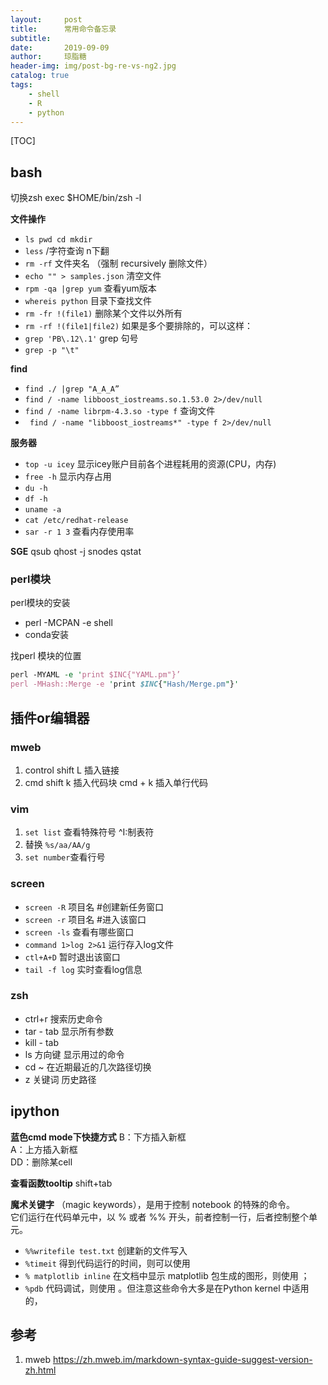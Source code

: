 ```yaml
---
layout:     post
title:      常用命令备忘录
subtitle:   
date:       2019-09-09
author:     琼脂糖
header-img: img/post-bg-re-vs-ng2.jpg
catalog: true
tags:
    - shell
    - R
    - python
---
```

[TOC]


## bash
切换zsh
exec $HOME/bin/zsh -l

**文件操作**
* `ls pwd cd mkdir`
* `less` /字符查询 n下翻
* `rm -rf` 文件夹名 （强制 recursively 删除文件）
* `echo "" > samples.json` 清空文件
* `rpm -qa |grep yum` 查看yum版本
* `whereis python` 目录下查找文件
* `rm -fr !(file1)` 删除某个文件以外所有
* `rm -rf !(file1|file2)` 如果是多个要排除的，可以这样：
* `grep 'PB\.12\.1'` grep 句号
* `grep -p "\t"`
 
**find**
* `find ./ |grep "A_A_A”`
* `find / -name libboost_iostreams.so.1.53.0 2>/dev/null`
* `find / -name librpm-4.3.so -type f` 查询文件
* ` find / -name "libboost_iostreams*" -type f 2>/dev/null`


**服务器**
* `top -u icey` 显示icey账户目前各个进程耗用的资源(CPU，内存)  
* `free -h` 显示内存占用  
* `du -h`  
* `df -h`
* `uname -a`
* `cat /etc/redhat-release`
* `sar -r 1 3` 查看内存使用率

**SGE**
qsub
qhost -j
snodes
qstat

### perl模块
perl模块的安装  
* perl -MCPAN -e shell  
* conda安装

找perl 模块的位置  

```perl -MTime::HiRes -e 'print $INC{"Time/HiRes.pm"}'  
perl -MYAML -e 'print $INC{"YAML.pm"}’  
perl -MHash::Merge -e 'print $INC{"Hash/Merge.pm"}'
```


## 插件or编辑器
### mweb
1. control shift L 插入链接
2. cmd shift k 插入代码块 cmd + k 插入单行代码

### vim
1. `set list` 查看特殊符号  ^I:制表符
2. 替换 `%s/aa/AA/g`
3. `set number`查看行号

### screen 
- `screen -R` 项目名 #创建新任务窗口
- `screen -r` 项目名 #进入该窗口
- `screen -ls` 查看有哪些窗口
- `command 1>log 2>&1` 运行存入log文件
- `ctl+A+D` 暂时退出该窗口
- `tail -f log` 实时查看log信息

### zsh
- ctrl+r 搜索历史命令
- tar - tab 显示所有参数
- kill - tab 
- ls 方向键 显示用过的命令
- cd ~ 在近期最近的几次路径切换
- z 关键词 历史路径 

## ipython

**蓝色cmd mode下快捷方式**
B：下方插入新框  
A：上方插入新框  
DD：删除某cell

**查看函数tooltip**
shift+tab

**魔术关键字**
（magic keywords），是用于控制 notebook 的特殊的命令。  
它们运行在代码单元中，以 % 或者 %% 开头，前者控制一行，后者控制整个单元。
* `%%writefile test.txt` 创建新的文件写入
* `%timeit` 得到代码运行的时间，则可以使用
* `% matplotlib inline` 在文档中显示 matplotlib 包生成的图形，则使用 ；
* `%pdb` 代码调试，则使用 。但注意这些命令大多是在Python kernel 中适用的，


## 参考
1. mweb https://zh.mweb.im/markdown-syntax-guide-suggest-version-zh.html